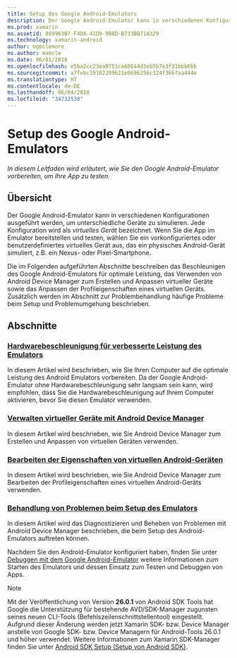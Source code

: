 ```yaml
---
title: Setup des Google Android-Emulators
description: Der Google Android-Emulator kann in verschiedenen Konfigurationen ausgeführt werden, um unterschiedliche Geräte zu simulieren. In diesem Leitfaden wird erläutert, wie Sie den Android-Emulator vorbereiten, um Ihre App zu testen.
ms.prod: xamarin
ms.assetid: 889963B7-F4DA-41D9-9B8D-B733BB71A329
ms.technology: xamarin-android
author: mgmclemore
ms.author: mamcle
ms.date: 06/01/2018
ms.openlocfilehash: e5ba2cc23ea9751ca60644d3eb5b7e3f31bbb6bb
ms.sourcegitcommit: a7febc19102209b21e0696256c324f366faa444e
ms.translationtype: HT
ms.contentlocale: de-DE
ms.lasthandoff: 06/04/2018
ms.locfileid: "34732530"
---
```

# <a name="google-android-emulator-setup"></a>Setup des Google Android-Emulators

_In diesem Leitfaden wird erläutert, wie Sie den Google Android-Emulator vorbereiten, um Ihre App zu testen._


## <a name="overview"></a>Übersicht

Der Google Android-Emulator kann in verschiedenen Konfigurationen ausgeführt werden, um unterschiedliche Geräte zu simulieren. Jede Konfiguration wird als _virtuelles Gerät_ bezeichnet. Wenn Sie die App im Emulator bereitstellen und testen, wählen Sie ein vorkonfiguriertes oder benutzerdefiniertes virtuelles Gerät aus, das ein physisches Android-Gerät simuliert, z.B. ein Nexus- oder Pixel-Smartphone.

Die im Folgenden aufgeführten Abschnitte beschreiben das Beschleunigen des Google Android-Emulators für optimale Leistung, das Verwenden von Android Device Manager zum Erstellen und Anpassen virtueller Geräte sowie das Anpassen der Profileigenschaften eines virtuellen Geräts. Zusätzlich werden im Abschnitt zur Problembehandlung häufige Probleme beim Setup und Problemumgehung beschrieben.

## <a name="sections"></a>Abschnitte

### <a name="hardware-acceleration-for-emulator-performanceandroidget-startedinstallationandroid-emulatorhardware-accelerationmd"></a>[Hardwarebeschleunigung für verbesserte Leistung des Emulators](~/android/get-started/installation/android-emulator/hardware-acceleration.md)

In diesem Artikel wird beschrieben, wie Sie Ihren Computer auf die optimale Leistung des Android Emulators vorbereiten.
Da der Google Android-Emulator ohne Hardwarebeschleunigung sehr langsam sein kann, wird empfohlen, dass Sie die Hardwarebeschleunigung auf Ihrem Computer aktivieren, bevor Sie diesen Emulator verwenden.

### <a name="managing-virtual-devices-with-the-android-device-managerandroidget-startedinstallationandroid-emulatordevice-managermd"></a>[Verwalten virtueller Geräte mit Android Device Manager](~/android/get-started/installation/android-emulator/device-manager.md)

In diesem Artikel wird beschrieben, wie Sie Android Device Manager zum Erstellen und Anpassen von virtuellen Geräten verwenden.

### <a name="editing-android-virtual-device-propertiesandroidget-startedinstallationandroid-emulatordevice-propertiesmd"></a>[Bearbeiten der Eigenschaften von virtuellen Android-Geräten](~/android/get-started/installation/android-emulator/device-properties.md)

In diesem Artikel wird beschrieben, wie Sie Android Device Manager zum Bearbeiten der Profileigenschaften eines virtuellen Android-Geräts verwenden.

### <a name="troubleshooting-emulator-setup-problemsandroidget-startedinstallationandroid-emulatortroubleshootingmd"></a>[Behandlung von Problemen beim Setup des Emulators](~/android/get-started/installation/android-emulator/troubleshooting.md)

In diesem Artikel wird das Diagnostizieren und Beheben von Problemen mit Android Device Manager beschrieben, die beim Setup des Android-Emulators auftreten können.


Nachdem Sie den Android-Emulator konfiguriert haben, finden Sie unter [Debuggen mit dem Google Android-Emulator](~/android/deploy-test/debugging/android-sdk-emulator/index.md) weitere Informationen zum Starten des Emulators und dessen Einsatz zum Testen und Debuggen von Apps.


> [!NOTE]
> Mit der Veröffentlichung von Version **26.0.1** von Android SDK Tools hat Google die Unterstützung für bestehende AVD/SDK-Manager zugunsten seines neuen CLI-Tools (Befehlszeilenschnittstellentool) eingestellt. Aufgrund dieser Änderung werden jetzt Xamarin SDK- bzw. Device Manager anstelle von Google SDK- bzw. Device Managern für Android-Tools 26.0.1 und höher verwendet. Weitere Informationen zum Xamarin SDK-Manager finden Sie unter [Android SDK Setup (Setup von Android SDK)](~/android/get-started/installation/android-sdk.md).

